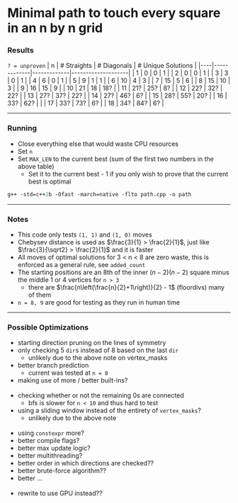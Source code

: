 # Minimal path to touch every square in an n by n grid

### Results
`? = unproven`
| n  | # Straights | # Diagonals | # Unique Solutions |
|----|-------------|-------------|--------------------|
| 1  | 0           | 0           | 1                  |
| 2  | 0           | 0           | 1                  |
| 3  | 3           | 0           | 1                  |
| 4  | 6           | 0           | 1                  |
| 5  | 9           | 1           | 1                  |
| 6  | 10          | 4           | 3                  |
| 7  | 15          | 5           | 6                  |
| 8  | 15          | 10          | 3                  |
| 9  | 16          | 15          | 9                  |
| 10 | 21          | 18          | 18?                |
| 11 | 21?         | 25?         | 8?                 |
| 12 | 22?         | 32?         | 22?                |
| 13 | 27?         | 37?         | 22?                |
| 14 | 27?         | 46?         | 6?                 |
| 15 | 28?         | 55?         | 20?                |
| 16 | 33?         | 62?         |                    |
| 17 | 33?         | 73?         | 6?                 |
| 18 | 34?         | 84?         | 6?                 |

---

### Running
- Close everything else that would waste CPU resources
- Set `n`
- Set `MAX_LEN` to the current best (sum of the first two numbers in the above table)
  - Set it to the current best - 1 if you only wish to prove that the current best is optimal
```ps
g++ -std=c++2b -Ofast -march=native -flto path.cpp -o path
```

---

### Notes

- This code only tests `(1, 1)` and `(1, 0)` moves
- Chebysev distance is used as $\frac{3}{1} > \frac{2}{1}$, just like $\frac{3}{\sqrt2} > \frac{2}{1}$ and it is faster
- All moves of optimal solutions for 3 < n < 8 are zero waste, this is enforced as a general rule, see `added_count`
- The starting positions are an 8th of the inner $(n - 2)(n - 2)$ square minus the middle 1 or 4 vertices for `n > 3`
  - there are $\frac{n\left(\frac{n}{2}+1\right)}{2} - 1$ (floordivs) many of them
- `n = 8, 9` are good for testing as they run in human time

---

### Possible Optimizations

- starting direction pruning on the lines of symmetry
- only checking 5 `dir`s instead of 8 based on the last `dir`
  - unlikely due to the above note on vertex_masks
- better branch prediction
  - current was tested at `n = 8`
- making use of more / better built-ins?
  <br><br>
- checking whether or not the remaining 0s are connected
  - bfs is slower for `n < 10` and thus hard to test
- using a sliding window instead of the entirety of `vertex_masks`?
  - unlikely due to the above note
  <br><br>
- using `constexpr` more?
- better compile flags?
- better max update logic?
- better multithreading?
- better order in which directions are checked??
- better brute-force algorithm??
- better ...
  <br><br>
- rewrite to use GPU instead??
